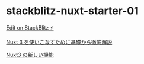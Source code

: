 # stackblitz-nuxt-starter-01

[Edit on StackBlitz ⚡️](https://stackblitz.com/edit/nuxt-starter-twaoct)

[Nuxt 3 を使いこなすために基礎から徹底解説](https://reffect.co.jp/vue/nuxt3)

[Nuxt3 の新しい機能](https://zenn.dev/azukiazusa/articles/nuxt3-new-features#volar)
